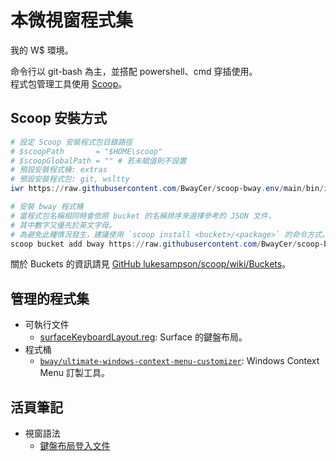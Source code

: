 本微視窗程式集
=======


我的 W$ 環境。

命令行以 git-bash 為主，並搭配 powershell、cmd 穿插使用。<br>
程式包管理工具使用 [Scoop](https://scoop.sh)。



## Scoop 安裝方式


```ps1
# 設定 Scoop 安裝程式包目錄路徑
# $scoopPath       = "$HOME\scoop"
# $scoopGlobalPath = "" # 若未賦值則不設置
# 預設安裝程式桶: extras
# 預設安裝程式包: git, wsltty
iwr https://raw.githubusercontent.com/BwayCer/scoop-bway.env/main/bin/installTerminal.ps1 | iex
```

```ps1
# 安裝 bway 程式桶
# 當程式包名稱相同時會依照 bucket 的名稱排序來選擇參考的 JSON 文件，
# 其中數字又優先於英文字母。
# 為避免此種情況發生，建議使用 `scoop install <bucket>/<package>` 的命令方式。
scoop bucket add bway https://raw.githubusercontent.com/BwayCer/scoop-bway.env
```

關於 Buckets 的資訊請見 [GitHub lukesampson/scoop/wiki/Buckets](https://github.com/lukesampson/scoop/wiki/Buckets)。



## 管理的程式集


* 可執行文件
  * [surfaceKeyboardLayout.reg](./bin/surfaceKeyboardLayout.reg): Surface 的鍵盤布局。
* 程式桶
  * [`bway/ultimate-windows-context-menu-customizer`](./looseLeaf/bucket/ultimate-windows-context-menu-customizer.md): Windows Context Menu 訂製工具。



## 活頁筆記


* 視窗語法
  * [鍵盤布局登入文件](./looseLeaf/windowsCode/keyboardLayoutRegistry.md)

